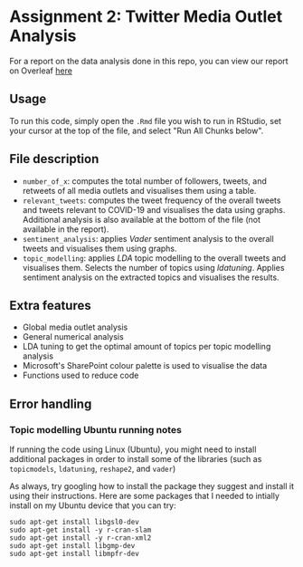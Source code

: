 # Assignment 2: Twitter Media Outlet Analysis

For a report on the data analysis done in this repo, you can view our report on Overleaf [here](https://www.overleaf.com/read/vsyrhcwznshb)

## Usage
To run this code, simply open the `.Rmd` file you wish to run in RStudio, set your cursor at the top of the file, and select "Run All Chunks below".

## File description
* `number_of_x`: computes the total number of followers, tweets, and retweets of all media outlets and visualises them using a table.
* `relevant_tweets`: computes the tweet frequency of the overall tweets and tweets relevant to COVID-19 and visualises the data using graphs. Additional analysis is also available at the bottom of the file (not available in the report).
* `sentiment_analysis`: applies *Vader* sentiment analysis to the overall tweets and visualises them using graphs.
* `topic_modelling`: applies *LDA* topic modelling to the overall tweets and visualises them. Selects the number of topics using *ldatuning*. Applies sentiment analysis on the extracted topics and visualises the results.

## Extra features
* Global media outlet analysis
* General numerical analysis
* LDA tuning to get the optimal amount of topics per topic modelling analysis
* Microsoft's SharePoint colour palette is used to visualise the data
* Functions used to reduce code

## Error handling
### Topic modelling Ubuntu running notes
If running the code using Linux (Ubuntu), you might need to install additional packages in order to install some of the libraries (such as `topicmodels`, `ldatuning`, `reshape2`, and `vader`)

As always, try googling how to install the package they suggest and install it using their instructions. Here are some packages that I needed to intially install on my Ubuntu device that you can try:

```
sudo apt-get install libgsl0-dev
sudo apt-get install -y r-cran-slam 
sudo apt-get install -y r-cran-xml2 
sudo apt-get install libgmp-dev
sudo apt-get install libmpfr-dev
```

